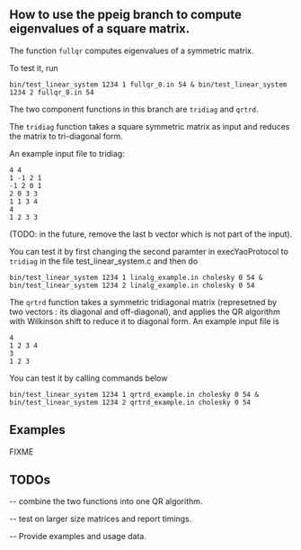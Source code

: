 ## How to use the ppeig branch to compute eigenvalues of a square matrix.
The function `fullqr` computes eigenvalues of a symmetric matrix. 

To test it, run 
```
bin/test_linear_system 1234 1 fullqr_8.in 54 & bin/test_linear_system 1234 2 fullqr_8.in 54
```


The two component functions in this branch are `tridiag` and `qrtrd`.

The `tridiag` function takes a square symmetric matrix as input and reduces the matrix to tri-diagonal form.

An example input file to tridiag: 
```
4 4
1 -1 2 1 
-1 2 0 1 
2 0 3 3
1 1 3 4 
4
1 2 3 3
```
(TODO: in the future, remove the last b vector which is not part of the input). 

You can test it by first changing the second paramter in execYaoProtocol to `tridiag` in the file test_linear_system.c 
and then do 
```
bin/test_linear_system 1234 1 linalg_example.in cholesky 0 54 &
bin/test_linear_system 1234 2 linalg_example.in cholesky 0 54
```


The `qrtrd` function takes a symmetric tridiagonal matrix (represetned by two vectors : its diagonal and off-diagonal), 
and applies the QR algorithm with Wilkinson shift to reduce it to diagonal form. An example input file is 

```
4 
1 2 3 4 
3 
1 2 3
```

You can test it by calling commands below

```
bin/test_linear_system 1234 1 qrtrd_example.in cholesky 0 54 & 
bin/test_linear_system 1234 2 qrtrd_example.in cholesky 0 54
```

## Examples 

FIXME

## TODOs

-- combine the two functions into one QR algorithm. 

-- test on larger size matrices and report timings. 

-- Provide examples and usage data. 
